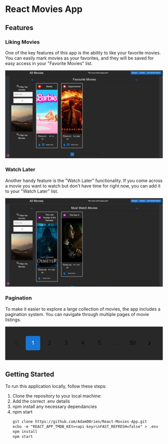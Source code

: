 # React Movies App


## Features


### Liking Movies

One of the key features of this app is the ability to like your favorite movies. You can easily mark movies as your favorites, and they will be saved for easy access in your "Favorite Movies" list.

![Favorite Movies](img/favMovies.png)

### Watch Later

Another handy feature is the "Watch Later" functionality. If you come across a movie you want to watch but don't have time for right now, you can add it to your "Watch Later" list.

![Must-Watch Movies](img/mustWatchMovies.png)

### Pagination

To make it easier to explore a large collection of movies, the app includes a pagination system. You can navigate through multiple pages of movie listings.

![Pagination](img/pagination.png)

## Getting Started

To run this application locally, follow these steps:

1. Clone the repository to your local machine:
2. Add the correct .env details
3. npm install any necessary dependancies
4. npm start
   ```shell
   git clone https://github.com/Adam0Brien/React-Movies-App.git
   echo -e "REACT_APP_TMDB_KEY=<api-key>\nFAST_REFRESH=false" > .env
   npm install
   npm start
   ```


